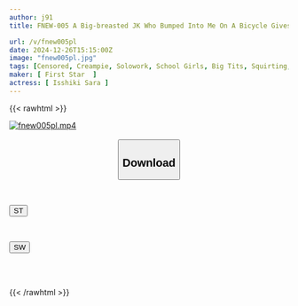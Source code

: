 ```yaml
---
author: j91
title: FNEW-005 A Big-breasted JK Who Bumped Into Me On A Bicycle Gives Me Full Support In My Sex Life! When I Asked Her To Take Care Of My Private Parts, She Squirted A Huge Amount From Her Hairy Pussy! Bukkake-filled Nursing Sex! (Female Brat 20) Sara Isshiki

url: /v/fnew005pl
date: 2024-12-26T15:15:00Z
image: "fnew005pl.jpg"
tags: [Censored, Creampie, Solowork, School Girls, Big Tits, Squirting, Bukkake	]
maker: [ First Star  ]
actress: [ Isshiki Sara ]
---
```



{{< rawhtml >}}

<div class="video" data-videoid="wOwl0KMw9PUJ17G">
    <a href="javascript:;">
        <img src="/v/fnew005pl/fnew005pl.jpg" width="WIDTH" height="HEIGHT" alt="fnew005pl.mp4" loading="lazy">
    </a>
</div>

<script type="text/javascript" src="https://j91.asia/asset/on-demand-st.js"></script>

<br>
  <link rel="stylesheet" href="https://j91.asia/asset/bs5.css">
  
  <center>
  <button class="btn btn-primary" type="button" data-bs-toggle="collapse" data-bs-target=".multi-collapse" aria-expanded="false" aria-controls="multiCollapseExample1 multiCollapseExample2"><h2>Download</h2></button></center>
</p>
<div class="row">
  <div class="col">
    <div class="collapse multi-collapse" id="multiCollapseExample1">
      <div class="card card-body">
	      	      <br>
<div class="buttons">  
<p><a href="/v/fnew005pl/st.html" target="_blank"><button class="btn-hover color-3"><i class="fa fa-download"></i> ST</button></a></p></div>
    </div>
  </div>
</div>
  <div class="col">
    <div class="collapse multi-collapse" id="multiCollapseExample2">
      <div class="card card-body">
	      <br>
<div class="buttons">
<p><a href="/v/fnew005pl/sw.html" target="_blank"><button class="btn-hover color-2"><i class="fa fa-download"></i> SW</button></a></p></div>
<br><br>
      </div>
    </div>
  </div>
</div>

{{< /rawhtml >}}
